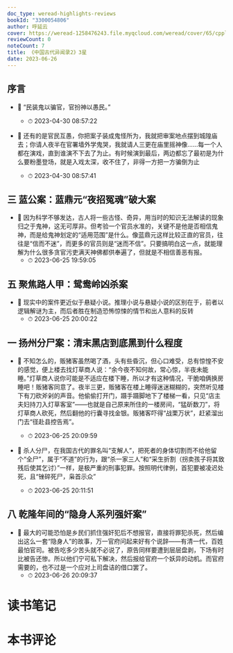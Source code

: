```yaml
---
doc_type: weread-highlights-reviews
bookId: "3300054806"
author: 呼延云
cover: https://weread-1258476243.file.myqcloud.com/weread/cover/65/cpplatform_ubichh3enb4vdb6kybrrre/t7_cpplatform_ubichh3enb4vdb6kybrrre1681096375.jpg
reviewCount: 0
noteCount: 7
title: 《中国古代异闻录2》3星
date: 2023-06-26
---
```



## 序言


- 📌 “民装鬼以骗官，官扮神以愚民。” 
    - ⏱ 2023-04-30 08:57:22 

- 📌 还有的是官民互愚，你把案子装成鬼怪所为，我就把审案地点摆到城隍庙去；你请人夜半在官署墙外学鬼哭，我就请人三更在庙里摇神像……每一个人都在演戏，直到谁演不下去了为止。有时候演到最后，两边都忘了最初是为什么要粉墨登场，就是入戏太深，收不住了，非得一方把一方骗倒为止 
    - ⏱ 2023-04-30 08:57:41 
## 三 蓝公案：蓝鼎元“夜招冤魂”破大案


- 📌 因为科学不够发达，古人将一些古怪、奇异，用当时的知识无法解读的现象归之于鬼神，这无可厚非。但考验一个官员水准的，关键不是他是否相信鬼神，而是给鬼神划定的“适用范围”是什么。像蓝鼎元这样比较正直的官员，往往是“信而不迷”，而更多的官员则是“迷而不信”。只要搞明白这一点，就能理解为什么很多贪官污吏满天神佛都供奉遍了，但就是不相信善恶有报。 
    - ⏱ 2023-06-25 19:59:05 
## 五 聚焦路人甲：鸳鸯岭凶杀案


- 📌 现实中的案件更近似于悬疑小说。推理小说与悬疑小说的区别在于，前者以逻辑解谜为主，而后者胜在制造恐怖惊悚的情节和出人意料的反转 
    - ⏱ 2023-06-25 20:00:22 
## 一 扬州分尸案：清末黑店到底黑到什么程度


- 📌 不知怎么的，贩猪客虽然喝了酒，头有些昏沉，但心口难受，总有惊惶不安的感觉，便上楼去找灯草商人说：“余今夜不知何故，常心惊，半夜未能睡。”灯草商人说你可能是不适应在楼下睡，所以才有这种情况，干脆咱俩换房睡吧！贩猪客同意了。夜半三更，贩猪客在楼上睡得迷迷糊糊的，突然听见楼下有刀砍斧剁的声音。他偷偷打开门，蹑手蹑脚地下了楼梯一看，只见“店主夫妇持刀入灯草客室”——也就是自己原来所住的一楼房间，“猛斫数刀”，将灯草商人砍死，然后翻他的行囊寻找金银。贩猪客吓得“战栗万状”，赶紧溜出门去“径赴县控告焉”。 
    - ⏱ 2023-06-25 20:09:59 

- 📌 杀人分尸，在我国古代的罪名叫“支解人”，把死者的身体切割而不给他留个“全尸”，属于“不道”的行为，跟“杀一家三人”和“采生折割（拐卖孩子将其致残后使其乞讨）”一样，是极严重的刑事犯罪。按照明代律例，首犯要被凌迟处死，且“锉碎死尸，枭首示众” 
    - ⏱ 2023-06-25 20:11:51 
## 八 乾隆年间的“隐身人系列强奸案”


- 📌 最大的可能恐怕是乡民们抓住强奸犯后不想报官，直接将罪犯杀死，然后编出这么一套“隐身人”的故事，万一官府问起来好有个说辞——有清一代，百姓最怕官司。被告吃多少苦头就不必说了，原告同样要遭到层层盘剥，下场有时比被告还惨。所以他们宁可私下解决，然后报给官府一个妖异的动机。而官府需要的，也不过是一个应对上司盘诘的借口罢了。 
    - ⏱ 2023-06-26 20:09:37 

# 读书笔记


# 本书评论
